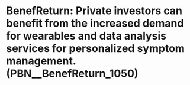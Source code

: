 # BenefReturn: __Private investors can benefit from the increased demand for wearables and data analysis services for personalized symptom management.__ (PBN__BenefReturn_1050)

